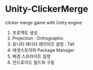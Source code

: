 # Unity-ClickerMerge
clicker merge game with Unity engine

1. 프로젝트 생성
2. Projection : Orthographic
3. 유니티 에디터 레이아웃 설정 : Tall
4. 에셋스토어와 Package Manager
5. 배경 스프라이트 설정
6. 안드로이드 빌드와 구동

